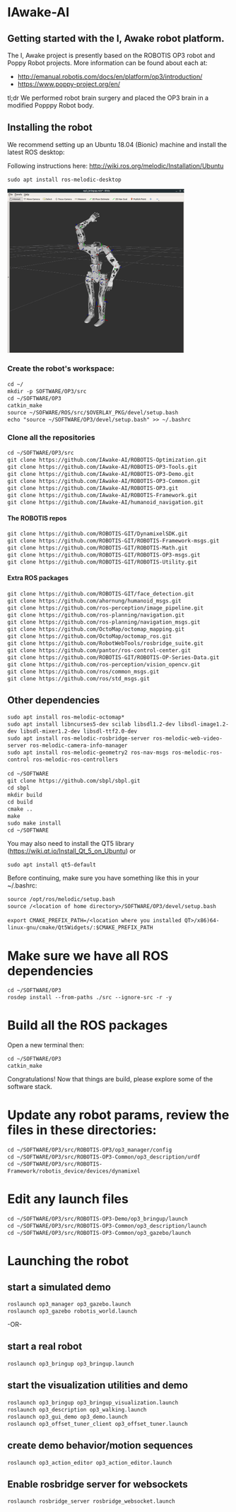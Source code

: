 # IAwake-AI

## Getting started with the I, Awake robot platform.

The I, Awake project is presently based on the ROBOTIS OP3 robot and Poppy Robot projects.  More information can be found about each at:

* http://emanual.robotis.com/docs/en/platform/op3/introduction/
* https://www.poppy-project.org/en/

tl;dr We performed robot brain surgery and placed the OP3 brain in a modified Popppy Robot body.

## Installing the robot

We recommend setting up an Ubuntu 18.04 (Bionic) machine and install the latest ROS desktop:

Following instructions here: http://wiki.ros.org/melodic/Installation/Ubuntu

```
sudo apt install ros-melodic-desktop
```

<img src="static/images/IAwake_bringup_rviz_ROS.png" alt="I, Awake Rviz" width="400px"/>


### Create the robot's workspace:
```
cd ~/
mkdir -p SOFTWARE/OP3/src
cd ~/SOFTWARE/OP3
catkin_make
source ~/SOFWARE/ROS/src/$OVERLAY_PKG/devel/setup.bash
echo "source ~/SOFTWARE/OP3/devel/setup.bash" >> ~/.bashrc
```

### Clone all the repositories
```
cd ~/SOFTWARE/OP3/src
git clone https://github.com/IAwake-AI/ROBOTIS-Optimization.git
git clone https://github.com/IAwake-AI/ROBOTIS-OP3-Tools.git
git clone https://github.com/IAwake-AI/ROBOTIS-OP3-Demo.git
git clone https://github.com/IAwake-AI/ROBOTIS-OP3-Common.git
git clone https://github.com/IAwake-AI/ROBOTIS-OP3.git
git clone https://github.com/IAwake-AI/ROBOTIS-Framework.git
git clone https://github.com/IAwake-AI/humanoid_navigation.git
```

#### The ROBOTIS repos
```
git clone https://github.com/ROBOTIS-GIT/DynamixelSDK.git
git clone https://github.com/ROBOTIS-GIT/ROBOTIS-Framework-msgs.git
git clone https://github.com/ROBOTIS-GIT/ROBOTIS-Math.git
git clone https://github.com/ROBOTIS-GIT/ROBOTIS-OP3-msgs.git
git clone https://github.com/ROBOTIS-GIT/ROBOTIS-Utility.git

```

#### Extra ROS packages
```
git clone https://github.com/ROBOTIS-GIT/face_detection.git
git clone https://github.com/ahornung/humanoid_msgs.git
git clone https://github.com/ros-perception/image_pipeline.git
git clone https://github.com/ros-planning/navigation.git
git clone https://github.com/ros-planning/navigation_msgs.git
git clone https://github.com/OctoMap/octomap_mapping.git
git clone https://github.com/OctoMap/octomap_ros.git
git clone https://github.com/RobotWebTools/rosbridge_suite.git
git clone https://github.com/pantor/ros-control-center.git
git clone https://github.com/ROBOTIS-GIT/ROBOTIS-OP-Series-Data.git
git clone https://github.com/ros-perception/vision_opencv.git
git clone https://github.com/ros/common_msgs.git
git clone https://github.com/ros/std_msgs.git
```

## Other dependencies
```
sudo apt install ros-melodic-octomap* 
sudo apt install libncurses5-dev scilab libsdl1.2-dev libsdl-image1.2-dev libsdl-mixer1.2-dev libsdl-ttf2.0-dev
sudo apt install ros-melodic-rosbridge-server ros-melodic-web-video-server ros-melodic-camera-info-manager
sudo apt install ros-melodic-geometry2 ros-nav-msgs ros-melodic-ros-control ros-melodic-ros-controllers

cd ~/SOFTWARE
git clone https://github.com/sbpl/sbpl.git
cd sbpl
mkdir build
cd build
cmake ..
make
sudo make install
cd ~/SOFTWARE
```

You may also need to install the QT5 library (https://wiki.qt.io/Install_Qt_5_on_Ubuntu) or
```
sudo apt install qt5-default
```

Before continuing, make sure you have something like this in your ~/.bashrc:
```
source /opt/ros/melodic/setup.bash
source /<location of home directory>/SOFTWARE/OP3/devel/setup.bash

export CMAKE_PREFIX_PATH=/<location where you installed QT>/x86)64-linux-gnu/cmake/Qt5Widgets/:$CMAKE_PREFIX_PATH
```

# Make sure we have all ROS dependencies
```
cd ~/SOFTWARE/OP3
rosdep install --from-paths ./src --ignore-src -r -y
```

# Build all the ROS packages
Open a new terminal then:
```
cd ~/SOFTWARE/OP3
catkin_make
```

Congratulations!  Now that things are build, please explore some of the software stack.

# Update any robot params, review the files in these directories:
```
cd ~/SOFTWARE/OP3/src/ROBOTIS-OP3/op3_manager/config
cd ~/SOFTWARE/OP3/src/ROBOTIS-OP3-Common/op3_description/urdf
cd ~/SOFTWARE/OP3/src/ROBOTIS-Framework/robotis_device/devices/dynamixel
```

# Edit any launch files
```
cd ~/SOFTWARE/OP3/src/ROBOTIS-OP3-Demo/op3_bringup/launch
cd ~/SOFTWARE/OP3/src/ROBOTIS-OP3-Common/op3_description/launch
cd ~/SOFTWARE/OP3/src/ROBOTIS-OP3-Common/op3_gazebo/launch
```


# Launching the robot



## start a simulated demo
```
roslaunch op3_manager op3_gazebo.launch
roslaunch op3_gazebo robotis_world.launch
```

-OR-

## start a real robot
```
roslaunch op3_bringup op3_bringup.launch
```

## start the visualization utilities and demo
```
roslaunch op3_bringup op3_bringup_visualization.launch  
roslaunch op3_description op3_walking.launch
roslaunch op3_gui_demo op3_demo.launch
roslaunch op3_offset_tuner_client op3_offset_tuner.launch
```

## create demo behavior/motion sequences
```
roslaunch op3_action_editor op3_action_editor.launch
```

## Enable rosbridge server for websockets
```
roslaunch rosbridge_server rosbridge_websocket.launch
```


